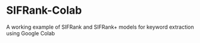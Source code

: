 # SIFRank-Colab
A working example of SIFRank and SIFRank+ models for keyword extraction using Google Colab
